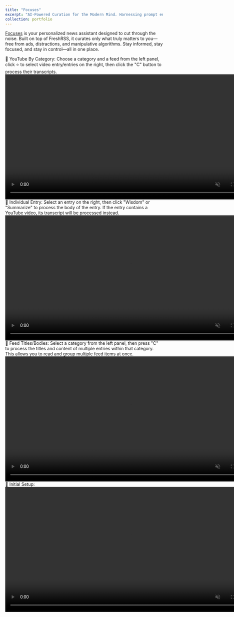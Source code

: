 ```yaml
---
title: "Focuses"
excerpt: "AI-Powered Curation for the Modern Mind. Harnessing prompt engineering and chain-of-thought reasoning to turn information overload into structured insight. <br/><img src='/images/focuses.png' width='800'>"
collection: portfolio
---
```


[Focuses](https://www.focuses.us) is your personalized news assistant designed to cut through the noise. Built on top of FreshRSS, it curates only what truly matters to you—free from ads, distractions, and manipulative algorithms. Stay informed, stay focused, and stay in control—all in one place.

🎯 YouTube By Category: Choose a category and a feed from the left panel, click ⭐ to select video entry/entries on the right, then click the "C" button to process their transcripts.
<video width="800" controls autoplay muted loop>
  <source src="/files/youtube_category-2025-07-23_00.09.39.mp4" type="video/mp4">
  Your browser does not support the video tag.
</video>
<br>
🎯 Individual Entry: Select an entry on the right, then click "Wisdom" or "Summarize" to process the body of the entry. If the entry contains a YouTube video, its transcript will be processed instead.
<video width="800" controls autoplay muted loop>
  <source src="/files/individual_entry-2025-05-04_10.36.37.webm" type="video/webm">
  Your browser does not support the video tag.
</video>
<br>
🎯 Feed Titles/Bodies: Select a category from the left panel, then press "C" to process the titles and content of multiple entries within that category. This allows you to read and group multiple feed items at once.
<video width="800" controls autoplay muted loop>
  <source src="/files/feed_titles_bodies-2025-05-04_13.55.47.webm" type="video/webm">
  Your browser does not support the video tag.
</video>
<br>
🎯 Initial Setup:
<video width="800" controls autoplay muted loop>
  <source src="/files/initial_setup-2025-05-04_14.03.33.webm" type="video/webm">
  Your browser does not support the video tag.
</video>